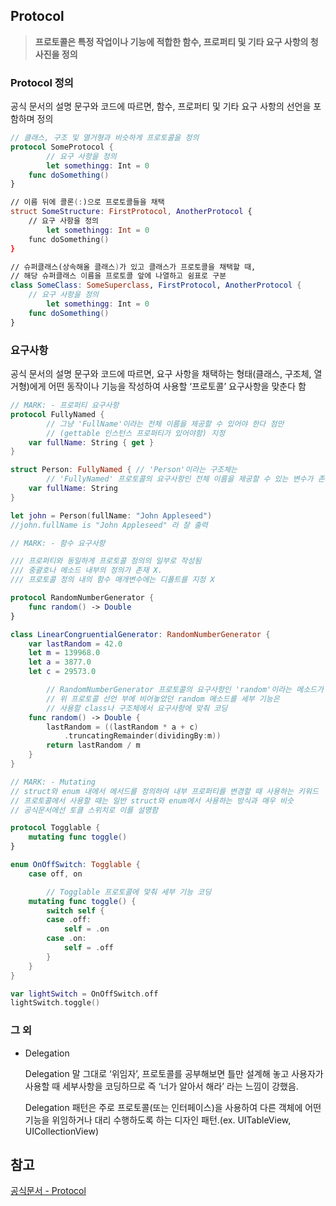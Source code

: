 ## Protocol

> **프로토콜은 특정 작업이나 기능에 적합한 함수, 프로퍼티 및 기타 요구 사항의 청사진을 정의**

### Protocol 정의

공식 문서의 설명 문구와 코드에 따르면, 함수, 프로퍼티 및 기타 요구 사항의 선언을 포함하며 정의

```swift
// 클래스, 구조 및 열거형과 비슷하게 프로토콜을 정의
protocol SomeProtocol {
		// 요구 사항을 정의
		let somethingg: Int = 0
    func doSomething()
}

// 이름 뒤에 콜론(:)으로 프로토콜들을 채택
struct SomeStructure: FirstProtocol, AnotherProtocol {
    // 요구 사항을 정의
		let somethingg: Int = 0
    func doSomething()
}

// 슈퍼클래스(상속해올 클래스)가 있고 클래스가 프로토콜을 채택할 때,
// 해당 슈퍼클래스 이름을 프로토콜 앞에 나열하고 쉼표로 구분
class SomeClass: SomeSuperclass, FirstProtocol, AnotherProtocol {
    // 요구 사항을 정의
		let somethingg: Int = 0
    func doSomething()
}
```

### 요구사항

공식 문서의 설명 문구와 코드에 따르면, 요구 사항을 채택하는 형태(클래스, 구조체, 열거형)에게 어떤 동작이나 기능을 작성하여 사용할 ‘프로토콜’ 요구사항을 맞춘다 함

```swift
// MARK: - 프로퍼티 요구사항
protocol FullyNamed {
		// 그냥 'FullName'이라는 전체 이름을 제공할 수 있어야 한다 점만
		// (gettable 인스턴스 프로퍼티가 있어야함) 지정
    var fullName: String { get }
}

struct Person: FullyNamed { // 'Person'이라는 구조체는
		// 'FullyNamed' 프로토콜의 요구사항인 전체 이름을 제공할 수 있는 변수가 존재
    var fullName: String
}

let john = Person(fullName: "John Appleseed")
//john.fullName is "John Appleseed" 라 잘 출력

// MARK: - 함수 요구사항

/// 프로퍼티와 동일하게 프로토콜 정의의 일부로 작성됨
/// 중괄호나 메소드 내부의 정의가 존재 X.
/// 프로토콜 정의 내의 함수 매개변수에는 디폴트를 지정 X

protocol RandomNumberGenerator {
    func random() -> Double
}

class LinearCongruentialGenerator: RandomNumberGenerator {
    var lastRandom = 42.0
    let m = 139968.0
    let a = 3877.0
    let c = 29573.0

		// RandomNumberGenerator 프로토콜의 요구사항인 'random'이라는 메소드가 존재
		// 위 프로토콜 선언 부에 비어놓았던 random 메소드를 세부 기능은
		// 사용할 class나 구조체에서 요구사항에 맞춰 코딩
    func random() -> Double {
        lastRandom = ((lastRandom * a + c)
            .truncatingRemainder(dividingBy:m))
        return lastRandom / m
    }
}

// MARK: - Mutating
// struct와 enum 내에서 메서드를 정의하여 내부 프로퍼티를 변경할 때 사용하는 키워드
// 프로토콜에서 사용할 때는 일반 struct와 enum에서 사용하는 방식과 매우 비슷
// 공식문서에선 토클 스위치로 이를 설명함

protocol Togglable {
    mutating func toggle()
}

enum OnOffSwitch: Togglable {
    case off, on

		// Togglable 프로토콜에 맟춰 세부 기능 코딩
    mutating func toggle() {
        switch self {
        case .off:
            self = .on
        case .on:
            self = .off
        }
    }
}

var lightSwitch = OnOffSwitch.off
lightSwitch.toggle()
```

### 그 외

- Delegation

  Delegation 말 그대로 ‘위임자’, 프로토콜를 공부해보면 틀만 설계해 놓고 사용자가 사용할 때 세부사항을 코딩하므로 즉 ‘너가 알아서 해라’ 라는 느낌이 강했음.

  Delegation 패턴은 주로 프로토콜(또는 인터페이스)을 사용하여 다른 객체에 어떤 기능을 위임하거나 대리 수행하도록 하는 디자인 패턴.(ex. UITableView, UICollectionView)

## 참고

[공식문서 - Protocol](https://docs.swift.org/swift-book/documentation/the-swift-programming-language/protocols)
